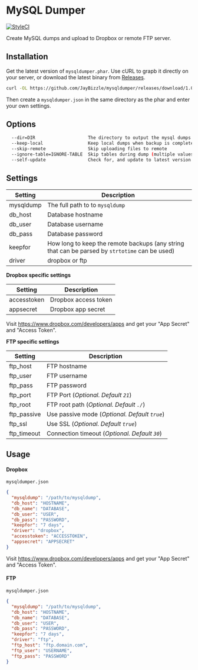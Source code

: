 # MySQL Dumper

[![StyleCI](https://styleci.io/repos/39658695/shield)](https://styleci.io/repos/39658695)

Create MySQL dumps and upload to Dropbox or remote FTP server.

## Installation
Get the latest version of `mysqldumper.phar`. Use cURL to grapb it directly on your server, or download the latest binary from [Releases](https://github.com/JayBizzle/mysqldumper/releases).
```sh
curl -OL https://github.com/JayBizzle/mysqldumper/releases/download/1.0.2/mysqldumper.phar
```
Then create a `mysqldumper.json` in the same directory as the phar and enter your own settings.


## Options
```sh
  --dir=DIR                    The directory to output the mysql dumps [default: "archive"]
  --keep-local                 Keep local dumps when backup is complete
  --skip-remote                Skip uploading files to remote
  --ignore-table=IGNORE-TABLE  Skip tables during dump (multiple values allowed)
  --self-update                Check for, and update to latest version
```


## Settings
Setting  | Description
------------- | -------------
mysqldump  | The full path to to `mysqldump`
db_host  | Database hostname
db_user | Database username
db_pass | Database password
keepfor | How long to keep the remote backups (any string that can be parsed by `strtotime` can be used)
driver | dropbox or ftp


**Dropbox specific settings**

Setting  | Description
------------- | -------------
accesstoken  | Dropbox access token
appsecret  | Dropbox app secret

Visit https://www.dropbox.com/developers/apps and get your "App Secret" and "Access Token".


**FTP specific settings**

Setting  | Description
------------- | -------------
ftp_host | FTP hostname
ftp_user | FTP username
ftp_pass | FTP password
ftp_port | FTP Port (*Optional. Default `21`*)
ftp_root | FTP root path (*Optional. Default `./`*)
ftp_passive | Use passive mode (*Optional. Default `true`*)
ftp_ssl | Use SSL (*Optional. Default `true`*)
ftp_timeout | Connection timeout (*Optional. Default `30`*)


## Usage

#### Dropbox
`mysqldumper.json`
```json
{
  "mysqldump": "/path/to/mysqldump",
  "db_host": "HOSTNAME",
  "db_name": "DATABASE",
  "db_user": "USER",
  "db_pass": "PASSWORD",
  "keepfor": "7 days",
  "driver": "dropbox",
  "accesstoken": "ACCESSTOKEN",
  "appsecret": "APPSECRET"
}
```

Visit https://www.dropbox.com/developers/apps and get your "App Secret" and "Access Token".

#### FTP
`mysqldumper.json`
```json
{
  "mysqldump": "/path/to/mysqldump",
  "db_host": "HOSTNAME",
  "db_name": "DATABASE",
  "db_user": "USER",
  "db_pass": "PASSWORD",
  "keepfor": "7 days",
  "driver": "ftp",
  "ftp_host": "ftp.domain.com",
  "ftp_user": "USERNAME",
  "ftp_pass": "PASSWORD"
}
```
